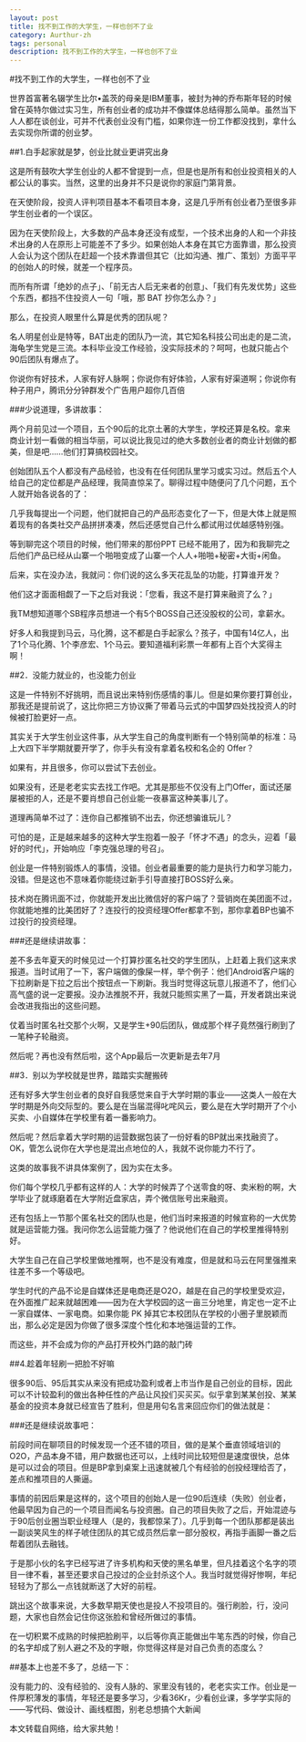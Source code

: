 ```yaml
---
layout: post
title: 找不到工作的大学生，一样也创不了业
category: Aurthur-zh
tags: personal
description: 找不到工作的大学生，一样也创不了业
---
```

#找不到工作的大学生，一样也创不了业

世界首富著名辍学生比尔•盖茨的母亲是IBM董事，被封为神的乔布斯年轻的时候曾在英特尔做过实习生，所有创业者的成功并不像媒体总结得那么简单。虽然当下人人都在谈创业，可并不代表创业没有门槛，如果你连一份工作都没找到，拿什么去实现你所谓的创业梦。

##1.白手起家就是梦，创业比就业更讲究出身

这是所有鼓吹大学生创业的人都不曾提到一点，但是也是所有和创业投资相关的人都公认的事实。当然，这里的出身并不只是说你的家庭门第背景。

在天使阶段，投资人评判项目基本不看项目本身，这是几乎所有创业者乃至很多非学生创业者的一个误区。

因为在天使阶段上，大多数的产品本身还没有成型，一个技术出身的人和一个非技术出身的人在原形上可能差不了多少。如果创始人本身在其它方面靠谱，那么投资人会认为这个团队在赶超一个技术靠谱但其它（比如沟通、推广、策划）方面平平的创始人的时候，就差一个程序员。

而所有所谓「绝妙的点子」、「前无古人后无来者的创意」、「我们有先发优势」这些个东西，都挡不住投资人一句「哦，那 BAT 抄你怎么办？」

那么，在投资人眼里什么算是优秀的团队呢？

名人明星创业是特等，BAT出走的团队乃一流，其它知名科技公司出走的是二流，海龟学生党是三流。本科毕业没工作经验，没实际技术的？呵呵，也就只能占个90后团队有爆点了。

你说你有好技术，人家有好人脉啊；你说你有好体验，人家有好渠道啊；你说你有种子用户，腾讯分分钟群发个广告用户超你几百倍

###少说道理，多讲故事：

两个月前见过一个项目，五个90后的北京土著的大学生，学校还算是名校。拿来商业计划一看做的相当华丽，可以说比我见过的绝大多数创业者的商业计划做的都美，但是吧……他们打算搞校园社交。

创始团队五个人都没有产品经验，也没有在任何团队里学习或实习过。然后五个人给自己的定位都是产品经理，我简直惊呆了。聊得过程中随便问了几个问题，五个人就开始各说各的了：

几乎我每提出一个问题，他们就把自己的产品形态变化了一下，但是大体上就是照着现有的各类社交产品拼拼凑凑，然后还感觉自己什么都试用过优越感特别强。

等到聊完这个项目的时候，他们带来的那份PPT 已经不能用了，因为和我聊完之后他们产品已经从山寨一个啪啪变成了山寨一个人人+啪啪+秘密+大街+闲鱼。

后来，实在没办法，我就问：你们说的这么多天花乱坠的功能，打算谁开发？

他们这才面面相觑了一下之后对我说：「您看，我这不是打算来融资了么？」

我TM想知道哪个SB程序员想进一个有5个BOSS自己还没股权的公司，拿薪水。

好多人和我提到马云，马化腾，这不都是白手起家么？孩子，中国有14亿人，出了1个马化腾、1个李彦宏、1个马云。要知道福利彩票一年都有上百个大奖得主啊！

##2．没能力就业的，也没能力创业

这是一件特别不好挑明，而且说出来特别伤感情的事儿。但是如果你要打算创业，那我还是提前说了，这比你把三方协议撕了带着马云式的中国梦四处找投资人的时候被打脸更好一点。

其实关于大学生创业这件事，从大学生自己的角度判断有一个特别简单的标准：马上大四下半学期就要开学了，你手头有没有拿着名校和名企的 Offer？

如果有，并且很多，你可以尝试下去创业。

如果没有，还是老老实实去找工作吧。尤其是那些不仅没有上门Offer，面试还屡屡被拒的人，还是不要肖想自己创业能一夜暴富这种美事儿了。

道理再简单不过了：连你自己都推销不出去，你还想骗谁玩儿？

可怕的是，正是越来越多的这种大学生抱着一股子「怀才不遇」的念头，迎着「最好的时代」，开始响应「李克强总理的号召」。

创业是一件特别锻炼人的事情，没错。创业者最重要的能力是执行力和学习能力，没错。但是这也不意味着你能绕过新手引导直接打BOSS好么亲。

技术岗在腾讯面不过，你就能开发出比微信好的客户端了？营销岗在美团面不过，你就能地推的比美团好了？连投行的投资经理Offer都拿不到，那你拿着BP也骗不过投行的投资经理。

###还是继续讲故事：

差不多去年夏天的时候见过一个打算抄匿名社交的学生团队，上赶着上我们这来求报道。当时试用了一下，客户端做的像屎一样，举个例子：他们Android客户端的下拉刷新是下拉之后出个按钮点一下刷新。我当时觉得这玩意儿报道不了，他们心高气盛的说一定要报。没办法推脱不开，我就只能照实黑了一篇，开发者跳出来说会改进我指出的这些问题。

仗着当时匿名社交那个火啊，又是学生+90后团队，做成那个样子竟然强行刷到了一笔种子轮融资。

然后呢？再也没有然后啦，这个App最后一次更新是去年7月

##3．别以为学校就是世界，踏踏实实醒搬砖

还有好多大学生创业者的良好自我感觉来自于大学时期的事业——这类人一般在大学时期是外向交际型的。要么是在当届混得叱咤风云，要么是在大学时期开了个小买卖、小自媒体在学校里有着一番影响力。

然后呢？然后拿着大学时期的运营数据包装了一份好看的BP就出来找融资了。OK，管怎么说你在大学也是混出点地位的人，我就不说你能力不行了。

这类的故事我不讲具体案例了，因为实在太多。

你们每个学校几乎都有这样的人：大学的时候弄了个送零食的呀、卖米粉的啊，大学毕业了就琢磨着在大学附近盘家店，弄个微信账号出来融资。

还有包括上一节那个匿名社交的团队也是，他们当时来报道的时候宣称的一大优势就是运营能力强。我问你怎么运营能力强了？他说他们在自己的学校里推得特别好。

大学生自己在自己学校里做地推啊，也不是没有难度，但是就和马云在阿里强推来往差不多一个等级吧。

学生时代的产品不论是自媒体还是电商还是O2O，越是在自己的学校里受欢迎，在外面推广起来就越困难——因为在大学校园的这一亩三分地里，肯定也一定不止一家自媒体、一家电商。如果你能 PK 掉其它本校团队在学校的小圈子里脱颖而出，那么必定是因为你做了很多深度个性化和本地强运营的工作。

而这些，并不会成为你的产品打开校外门路的敲门砖

##4.趁着年轻刷一把脸不好嘛

很多90后、95后其实从来没有把成功盈利或者上市当作是自己创业的目标，因此可以不计较盈利的做出各种任性的产品让风投们买买买。似乎拿到某某创投、某某基金的投资本身就已经宣告了胜利，但是用句名言来回应你们的做法就是：

###还是继续说故事吧：

前段时间在聊项目的时候发现一个还不错的项目，做的是某个垂直领域培训的O2O，产品本身不错，用户数据也还可以，上线时间比较短但是速度很快，总体是可以过会的项目。但是BP拿到桌案上迅速就被几个有经验的创投经理给否了，差点和推项目的人撕逼。

事情的前因后果是这样的，这个项目的创始人是一位90后连续（失败）创业者，他最早因为自己的一个项目而闻名与投资圈。自己的项目失败了之后，开始混迹与于90后创业圈当职业经理人（是的，我都惊呆了）。几乎到每一个团队那都是装出一副谈笑风生的样子唬住团队的其它成员然后拿一部分股权，再指手画脚一番之后帮着团队去融钱。

于是那小伙的名字已经写进了许多机构和天使的黑名单里，但凡挂着这个名字的项目一律不看，甚至还要求自己投过的企业封杀这个人。我当时就觉得好惨啊，年纪轻轻为了那么一点钱就断送了大好的前程。

跳出这个故事来说，大多数早期天使也是投人不投项目的。强行刷脸，行，没问题，大家也自然会记住你这张脸和曾经所做过的事情。

在一切积累不成熟的时候把脸刷平，以后等你真正能做出牛笔东西的时候，你自己的名字却成了别人避之不及的字眼，你觉得这样是对自己负责的态度么？

##基本上也差不多了，总结一下：

没有能力的、没有经验的、没有人脉的、家里没有钱的，老老实实工作。创业是一件厚积薄发的事情，年轻还是要多学习，少看36Kr，少看创业课，多学学实际的——写代码、做设计、画线框图，别老总想搞个大新闻

本文转载自网络，给大家共勉！

